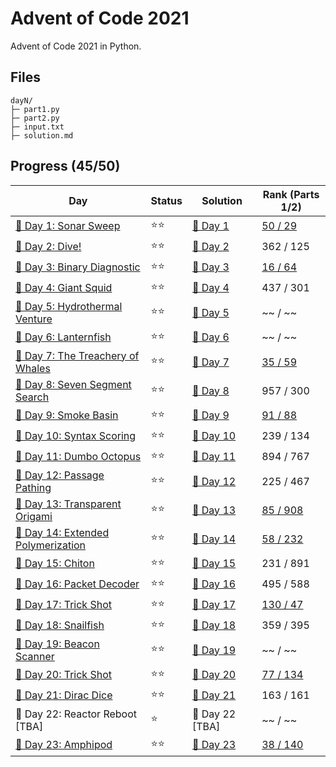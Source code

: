 # Advent of Code 2021
Advent of Code 2021 in Python.

## Files
```
dayN/
├─ part1.py
├─ part2.py
├─ input.txt
├─ solution.md
```

## Progress (45/50)
| Day                                    | Status   | Solution                           | Rank (Parts 1/2)       |
| -----------                           | ---------| --------                            | ---------   |
| [🎄 Day 1: Sonar Sweep](day1)         | ⭐⭐    | [🎯 Day 1](day1/solution.md)       | [50 / 29](https://adventofcode.com/2021/leaderboard/day/1)    |
| [🎄 Day 2: Dive!](day2)               | ⭐⭐    | [🎯 Day 2](day2/solution.md)       | 362 / 125     |
| [🎄 Day 3: Binary Diagnostic](day3)    | ⭐⭐    | [🎯 Day 3](day3/solution.md)       | [16 / 64](https://adventofcode.com/2021/leaderboard/day/3)     |
| [🎄 Day 4: Giant Squid](day4)         | ⭐⭐    | [🎯 Day 4](day4/solution.md)       | 437 / 301 |
| [🎄 Day 5: Hydrothermal Venture](day5)         | ⭐⭐    | [🎯 Day 5](day5/solution.md)       | ~~ / ~~ |
| [🎄 Day 6: Lanternfish](day6)         | ⭐⭐    | [🎯 Day 6](day6/solution.md)       | ~~ / ~~ |
| [🎄 Day 7: The Treachery of Whales](day7)   | ⭐⭐    | [🎯 Day 7](day7/solution.md)  | [35 / 59](https://adventofcode.com/2021/leaderboard/day/7)     |
| [🎄 Day 8: Seven Segment Search](day8)   | ⭐⭐    | [🎯 Day 8](day8/solution.md)  | 957 / 300 |
| [🎄 Day 9: Smoke Basin](day9)   | ⭐⭐    | [🎯 Day 9](day9/solution.md)  | [91 / 88](https://adventofcode.com/2021/leaderboard/day/9)     |
| [🎄 Day 10: Syntax Scoring](day10)   | ⭐⭐    | [🎯 Day 10](day10/solution.md)  | 239 / 134 |
| [🎄 Day 11: Dumbo Octopus](day11)   | ⭐⭐    | [🎯 Day 11](day11/solution.md)  | 894 / 767 |
| [🎄 Day 12: Passage Pathing](day12)   | ⭐⭐    | [🎯 Day 12](day12/solution.md)  | 225 / 467 |
| [🎄 Day 13: Transparent Origami](day13)   | ⭐⭐    | [🎯 Day 13](day13/solution.md)  | [85 / 908](https://adventofcode.com/2021/leaderboard/day/13) |
| [🎄 Day 14: Extended Polymerization](day14)   | ⭐⭐    | [🎯 Day 14](day14/solution.md)  | [58 / 232](https://adventofcode.com/2021/leaderboard/day/14) |
| [🎄 Day 15: Chiton](day15)   | ⭐⭐    | [🎯 Day 15](day15/solution.md)  | 231 / 891 |
| [🎄 Day 16: Packet Decoder](day16)  | ⭐⭐    | [🎯 Day 16](day16/solution.md) | 495 / 588 |
| [🎄 Day 17: Trick Shot](day17)   | ⭐⭐    | [🎯 Day 17](day17/solution.md)  | [130 / 47](https://adventofcode.com/2021/leaderboard/day/17) |
| [🎄 Day 18: Snailfish](day18)   | ⭐⭐    | [🎯 Day 18](day18/solution.md)  | 359 / 395 |
| [🎄 Day 19: Beacon Scanner](day19)   | ⭐⭐    | [🎯 Day 19](day19/solution.md)  | ~~ / ~~ |
| [🎄 Day 20: Trick Shot](day20)   | ⭐⭐    | [🎯 Day 20](day20/solution.md)  | [77 / 134](https://adventofcode.com/2021/leaderboard/day/20) |
| [🎄 Day 21: Dirac Dice](day21)   | ⭐⭐    | [🎯 Day 21](day21/solution.md)  | 163 / 161 |
| 🎄 Day 22: Reactor Reboot [TBA]  | ⭐    | 🎯 Day 22 [TBA]  | ~~ / ~~ |
| [🎄 Day 23: Amphipod](day23)   | ⭐⭐    | [🎯 Day 23](day23/solution.md)  | [38 / 140](https://adventofcode.com/2021/leaderboard/day/23) |